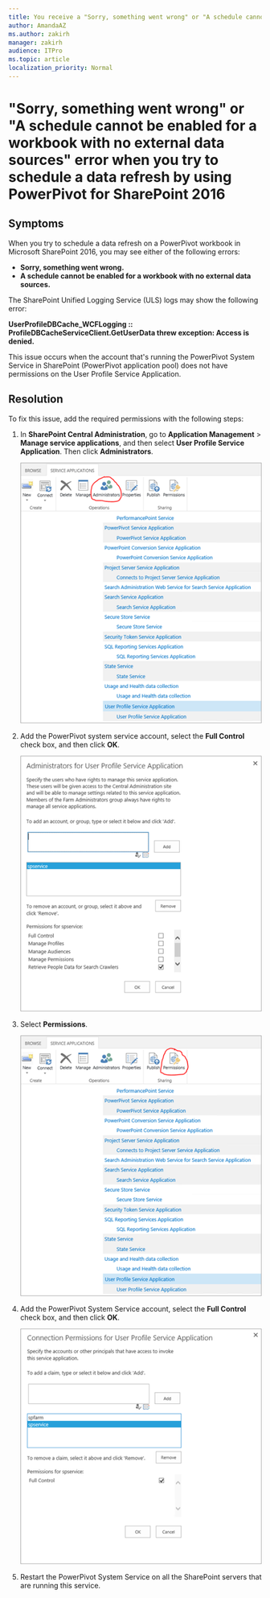 ```yaml
---
title: You receive a "Sorry, something went wrong" or "A schedule cannot be enabled for a workbook with no external data sources" error when you try to schedule a data refresh by using PowerPivot for SharePoint 2016 
author: AmandaAZ
ms.author: zakirh
manager: zakirh
audience: ITPro
ms.topic: article
localization_priority: Normal
---
```


# "Sorry, something went wrong" or "A schedule cannot be enabled for a workbook with no external data sources" error when you try to schedule a data refresh by using PowerPivot for SharePoint 2016

## Symptoms

When you try to schedule a data refresh on a PowerPivot workbook in Microsoft SharePoint 2016, you may see either of the following errors:

- **Sorry, something went wrong.**
- **A schedule cannot be enabled for a workbook with no external data sources.**

The SharePoint Unified Logging Service (ULS) logs may show the following error:

**UserProfileDBCache_WCFLogging :: ProfileDBCacheServiceClient.GetUserData threw exception: Access is denied.**

This issue occurs when the account that's running the PowerPivot System Service in SharePoint (PowerPivot application pool) does not have permissions on the User Profile Service Application.

## Resolution

To fix this issue, add the required permissions with the following steps:

1. In **SharePoint Central Administration**, go to **Application Management** > **Manage service applications**, and then select **User Profile Service Application**. Then click **Administrators**.

   ![the manage service applications page](./media/sorry-something-went-wrong-or-a-schedule-cannot-be-enabled-for-a-workbook-with-no-external-data-sources-error/manage-service-applications.png)

1. Add the PowerPivot system service account, select the **Full Control** check box, and then click **OK**.

   ![the administrators for user profile service application page](./media/sorry-something-went-wrong-or-a-schedule-cannot-be-enabled-for-a-workbook-with-no-external-data-sources-error/administrators-for-user-profile-service-application.png)

1. Select **Permissions**.

   ![the user profile service application permissions page](./media/sorry-something-went-wrong-or-a-schedule-cannot-be-enabled-for-a-workbook-with-no-external-data-sources-error/user-profile-service-application-permissions.png)

1. Add the PowerPivot System Service account, select the **Full Control** check box, and then click **OK**.

   ![the connection permissions for user profile service application page](./media/sorry-something-went-wrong-or-a-schedule-cannot-be-enabled-for-a-workbook-with-no-external-data-sources-error/connection-permissions-for-user-profile-service-application.png)

1. Restart the PowerPivot System Service on all the SharePoint servers that are running this service.